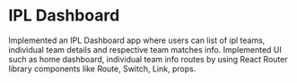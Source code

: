 # IPL Dashboard
Implemented an IPL Dashboard app where users can list of ipl teams, individual team details and respective team matches info. Implemented UI such as home dashboard, individual team info routes by using React Router library components like Route, Switch, Link, props.
